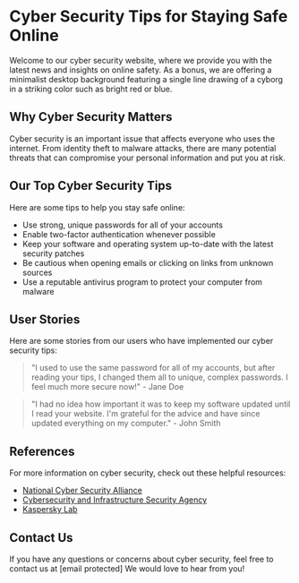 <!--font:Open Sans-->

# Cyber Security Tips for Staying Safe Online

Welcome to our cyber security website, where we provide you with the latest news and insights on online safety. As a bonus, we are offering a minimalist desktop background featuring a single line drawing of a cyborg in a striking color such as bright red or blue.

## Why Cyber Security Matters

Cyber security is an important issue that affects everyone who uses the internet. From identity theft to malware attacks, there are many potential threats that can compromise your personal information and put you at risk.

## Our Top Cyber Security Tips

Here are some tips to help you stay safe online:

- Use strong, unique passwords for all of your accounts
- Enable two-factor authentication whenever possible
- Keep your software and operating system up-to-date with the latest security patches
- Be cautious when opening emails or clicking on links from unknown sources
- Use a reputable antivirus program to protect your computer from malware

## User Stories

Here are some stories from our users who have implemented our cyber security tips:

> "I used to use the same password for all of my accounts, but after reading your tips, I changed them all to unique, complex passwords. I feel much more secure now!" - Jane Doe

> "I had no idea how important it was to keep my software updated until I read your website. I'm grateful for the advice and have since updated everything on my computer." - John Smith

## References

For more information on cyber security, check out these helpful resources:

- [National Cyber Security Alliance](#)
- [Cybersecurity and Infrastructure Security Agency](#)
- [Kaspersky Lab](#)

## Contact Us

If you have any questions or concerns about cyber security, feel free to contact us at [email protected] We would love to hear from you!

<!--

Write me content for website with wallpaper which alt text is:

"A minimalist wallpaper with a single line drawing of a cyborg, in a striking color such as bright red or blue."

The name/title of the page should not be 1:1 copy of the alt text but rather a real content of the website which is using this wallpaper.

- Use markdown format 
- Start with heading
- Heading should be short and concise
- The content should look like a real website 
- The website should not be about the wallpaper, wallpaper is just a related background
- Heading should be contain work "wallpaper" or "background"
- Include real sections like references, contact, user stories, etc. use things relevant to the page purpose.
- Feel free to use structure like headings, bullets, numbering, blockquotes, paragraphs, horizontal lines, etc.
- You can use formatting like bold or _italic_
- You can include UTF-8 emojis
- Links should be only #hash anchors (and you can refer to the document itself)
- Do not include images


---


# Cyber Security Wallpaper for Your Desktop Background

Welcome to our cyber security website, where we provide you with the latest news and insights on online safety. As a bonus, we are offering a minimalist wallpaper with a single line drawing of a cyborg, in a striking color such as bright red or blue, that you can use as your desktop background.

## Why Choose Our Cyber Security Wallpaper?

Our wallpaper is not just a pretty image, it also serves as a reminder to stay vigilant and protect yourself from cyber threats. The cyborg represents the fusion of human and machine, highlighting the importance of balancing technology with security measures.

## How to Download Our Wallpaper

To download our cyber security wallpaper, simply right-click on the image and select "Save Image As" to save it to your computer. Then, go to your desktop settings and set the image as your background.

## User Stories

Here are some stories from our users who have used our wallpaper:

> "I love the sleek design of the wallpaper and it reminds me to be mindful of my online security." - Jane Doe

> "The bright red color really pops on my desktop and the cyborg image is a cool conversation starter." - John Smith

## References

For more information on cyber security, check out these helpful resources:

- [National Cyber Security Alliance](#)
- [Cybersecurity and Infrastructure Security Agency](#)
- [Kaspersky Lab](#)

## Contact Us

If you have any questions or concerns about cyber security, feel free to contact us at [email protected] We would love to hear from you!


---


Heading should not include word "wallpaper". The website should not be about the wallpaper itself, wallpaper is just a related background, rewrite whole content.


---


# Cyber Security Tips for Staying Safe Online

Welcome to our cyber security website, where we provide you with the latest news and insights on online safety. As a bonus, we are offering a minimalist desktop background featuring a single line drawing of a cyborg in a striking color such as bright red or blue.

## Why Cyber Security Matters

Cyber security is an important issue that affects everyone who uses the internet. From identity theft to malware attacks, there are many potential threats that can compromise your personal information and put you at risk.

## Our Top Cyber Security Tips

Here are some tips to help you stay safe online:

- Use strong, unique passwords for all of your accounts
- Enable two-factor authentication whenever possible
- Keep your software and operating system up-to-date with the latest security patches
- Be cautious when opening emails or clicking on links from unknown sources
- Use a reputable antivirus program to protect your computer from malware

## User Stories

Here are some stories from our users who have implemented our cyber security tips:

> "I used to use the same password for all of my accounts, but after reading your tips, I changed them all to unique, complex passwords. I feel much more secure now!" - Jane Doe

> "I had no idea how important it was to keep my software updated until I read your website. I'm grateful for the advice and have since updated everything on my computer." - John Smith

## References

For more information on cyber security, check out these helpful resources:

- [National Cyber Security Alliance](#)
- [Cybersecurity and Infrastructure Security Agency](#)
- [Kaspersky Lab](#)

## Contact Us

If you have any questions or concerns about cyber security, feel free to contact us at [email protected] We would love to hear from you!

-->
